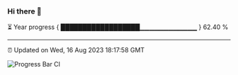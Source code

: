 ### Hi there 👋

⏳ Year progress { ██████████████████▁▁▁▁▁▁▁▁▁▁▁▁ } 62.40 %

---

⏰ Updated on Wed, 16 Aug 2023 18:17:58 GMT

![Progress Bar CI](https://github.com/liununu/liununu/workflows/Progress%20Bar%20CI/badge.svg)

